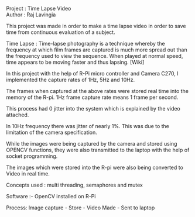 Project : Time Lapse Video  
Author : Raj Lavingia

This project was made in order to make a time lapse video in order to save time from continuous evaluation of a subject.

Time Lapse : Time-lapse photography is a technique whereby the frequency at which film frames are captured is much more spread out than the frequency used to view the sequence.
When played at normal speed, time appears to be moving faster and thus lapsing. [Wiki]

In this project with the help of R-Pi micro controller and Camera C270, I implemented the capture rates of 1Hz, 5Hz and 10Hz.

The frames when captured at the above rates were stored real time into the memory of the R-pi. 1Hz frame capture rate means 1 frame per second.

This process had 0 jitter into the system which is explained by the video attached.

In 10Hz frequency there was jitter of nearly 1%. This was due to the limitation of the camera specification.

While the images were being captured by the camera and stored using OPENCV functions, they were also transmitted to the laptop with the help
of socket programming.

The images which were stored into the R-pi were also being converted to Video in real time.

Concepts used : multi threading, semaphores and mutex

Software :- OpenCV installed on R-Pi

Process: Image capture - Store - Video Made - Sent to laptop
